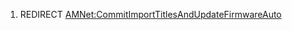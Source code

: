 1.  REDIRECT
    [AMNet:CommitImportTitlesAndUpdateFirmwareAuto](AMNet:CommitImportTitlesAndUpdateFirmwareAuto "wikilink")